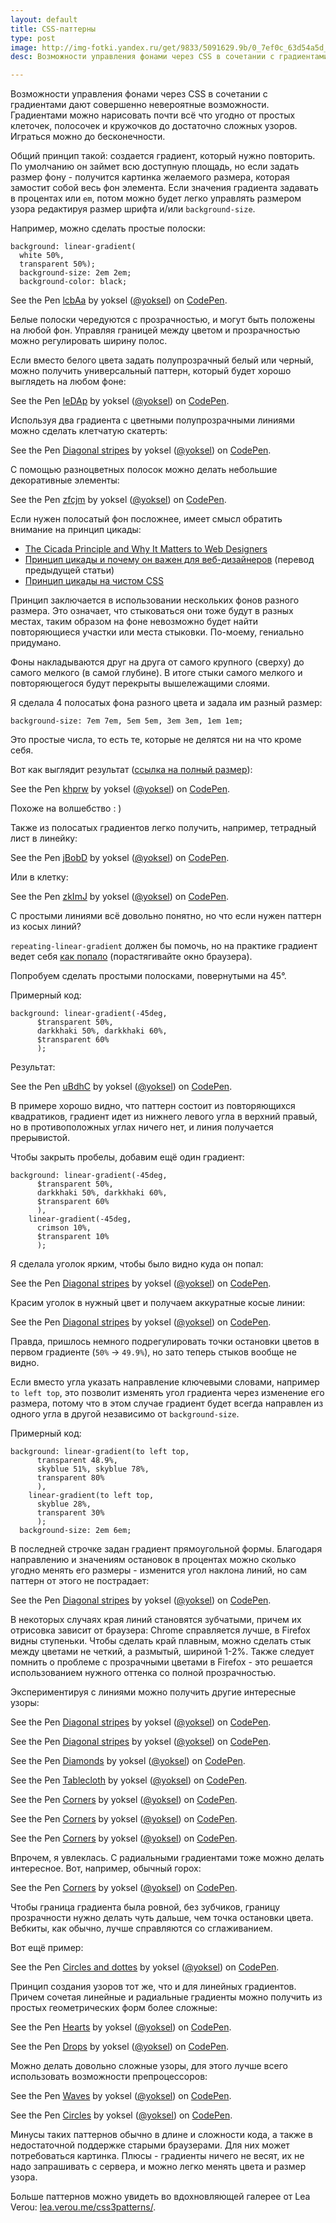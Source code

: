 ```yaml
---
layout: default
title: CSS-паттерны
type: post
image: http://img-fotki.yandex.ru/get/9833/5091629.9b/0_7ef0c_63d54a5d_L.png
desc: Возможности управления фонами через CSS в cочетании с градиентами дают совершенно невероятные возможности. Градиентами можно нарисовать почти всё что угодно от простых клеточек, полосочек и кружочков до достаточно сложных узоров. Играться можно до бесконечности.

---
```


Возможности управления фонами через CSS в cочетании с градиентами дают совершенно невероятные возможности. Градиентами можно нарисовать почти всё что угодно от простых клеточек, полосочек и кружочков до достаточно сложных узоров. Играться можно до бесконечности.

<!--more-->

Общий принцип такой: создается градиент, который нужно повторить. По умолчанию он займет всю доступную площадь, но если задать размер фону - получится картинка желаемого размера, которая замостит собой весь фон элемента.
Если значения градиента задавать в процентах или <code>em</code>, потом можно будет легко управлять размером узора редактируя размер шрифта и/или <code>background-size</code>.

Например, можно сделать простые полоски:

<pre><code class="language-css">background: linear-gradient( 
  white 50%, 
  transparent 50%);
  background-size: 2em 2em;
  background-color: black;</code></pre>

<p data-height="250" data-theme-id="0" data-slug-hash="lcbAa" data-default-tab="result" class='codepen'>See the Pen <a href='http://codepen.io/yoksel/pen/lcbAa'>lcbAa</a> by yoksel (<a href='http://codepen.io/yoksel'>@yoksel</a>) on <a href='http://codepen.io'>CodePen</a>.</p>
<script async src="//codepen.io/assets/embed/ei.js"></script>

Белые полоски чередуются с прозрачностью, и могут быть положены на любой фон. Управляя границей между цветом и прозрачностью можно регулировать ширину полос.

Если вместо белого цвета задать полупрозрачный белый или черный, можно получить универсальный паттерн, который будет хорошо выглядеть на любом фоне:

<p data-height="234" data-theme-id="0" data-slug-hash="IeDAp" data-default-tab="result" class='codepen'>See the Pen <a href='http://codepen.io/yoksel/pen/IeDAp'>IeDAp</a> by yoksel (<a href='http://codepen.io/yoksel'>@yoksel</a>) on <a href='http://codepen.io'>CodePen</a>.</p>
<script async src="//codepen.io/assets/embed/ei.js"></script>

Используя два градиента с цветными полупрозрачными линиями можно сделать клетчатую скатерть:

<p data-height="268" data-theme-id="0" data-slug-hash="qclad" data-default-tab="result" class='codepen'>See the Pen <a href='http://codepen.io/yoksel/pen/qclad'>Diagonal stripes</a> by yoksel (<a href='http://codepen.io/yoksel'>@yoksel</a>) on <a href='http://codepen.io'>CodePen</a>.</p>
<script async src="//codepen.io/assets/embed/ei.js"></script>

С помощью разноцветных полосок можно делать небольшие декоративные элементы:

<p data-height="215" data-theme-id="0" data-slug-hash="zfcjm" data-default-tab="result" class='codepen'>See the Pen <a href='http://codepen.io/yoksel/pen/zfcjm'>zfcjm</a> by yoksel (<a href='http://codepen.io/yoksel'>@yoksel</a>) on <a href='http://codepen.io'>CodePen</a>.</p>
<script async src="//codepen.io/assets/embed/ei.js"></script>

Если нужен полосатый фон посложнее, имеет смысл обратить внимание на принцип цикады:

- <a href="http://www.sitepoint.com/the-cicada-principle-and-why-it-matters-to-web-designers/">The Cicada Principle and Why It Matters to Web Designers</a>
- <a href="http://habrahabr.ru/post/117160/">Принцип цикады и почему он важен для веб-дизайнеров</a> (перевод предыдущей статьи)
- <a href="http://habrahabr.ru/post/148639/">Принцип цикады на чистом CSS</a>

Принцип заключается в использовании нескольких фонов разного размера. Это означает, что стыковаться они тоже будут в разных местах, таким образом на фоне невозможно будет найти повторяющиеся участки или места стыковки. По-моему, гениально придумано.

Фоны накладываются друг на друга от самого крупного (сверху) до самого мелкого (в самой глубине). В итоге стыки самого мелкого и повторяющегося будут перекрыты вышележащими слоями.

Я сделала 4 полосатых фона разного цвета и задала им разный размер:

<pre><code class="language-css">background-size: 7em 7em, 5em 5em, 3em 3em, 1em 1em;</code></pre>

Это простые числа, то есть те, которые не делятся ни на что кроме себя. 

Вот как выглядит результат (<a href="http://cdpn.io/khprw">ссылка на полный размер</a>):

<p data-height="300" data-theme-id="0" data-slug-hash="khprw" data-default-tab="result" class='codepen'>See the Pen <a href='http://codepen.io/yoksel/pen/khprw'>khprw</a> by yoksel (<a href='http://codepen.io/yoksel'>@yoksel</a>) on <a href='http://codepen.io'>CodePen</a>.</p>
<script async src="//codepen.io/assets/embed/ei.js"></script>

Похоже на волшебство : )

Также из полосатых градиентов легко получить, например, тетрадный лист в линейку:

<p data-height="270" data-theme-id="0" data-slug-hash="jBobD" data-default-tab="result" class='codepen'>See the Pen <a href='http://codepen.io/yoksel/pen/jBobD'>jBobD</a> by yoksel (<a href='http://codepen.io/yoksel'>@yoksel</a>) on <a href='http://codepen.io'>CodePen</a>.</p>
<script async src="//codepen.io/assets/embed/ei.js"></script>

Или в клетку:

<p data-height="268" data-theme-id="0" data-slug-hash="zkImJ" data-default-tab="result" class='codepen'>See the Pen <a href='http://codepen.io/yoksel/pen/zkImJ'>zkImJ</a> by yoksel (<a href='http://codepen.io/yoksel'>@yoksel</a>) on <a href='http://codepen.io'>CodePen</a>.</p>
<script async src="//codepen.io/assets/embed/ei.js"></script>

С простыми линиями всё довольно понятно, но что если нужен паттерн из косых линий?

<code>repeating-linear-gradient</code> должен бы помочь, но на практике градиент ведет себя <a href="http://cdpn.io/IBCJD">как попало</a> (порастягивайте окно браузера).

Попробуем сделать простыми полосками, повернутыми на 45&deg;.

Примерный код:

<pre><code class="language-css">background: linear-gradient(-45deg,
      $transparent 50%, 
      darkkhaki 50%, darkkhaki 60%, 
      $transparent 60%
      );
</code></pre>

Результат:

<p data-height="268" data-theme-id="0" data-slug-hash="uBdhC" data-default-tab="result" class='codepen'>See the Pen <a href='http://codepen.io/yoksel/pen/uBdhC'>uBdhC</a> by yoksel (<a href='http://codepen.io/yoksel'>@yoksel</a>) on <a href='http://codepen.io'>CodePen</a>.</p>
<script async src="//codepen.io/assets/embed/ei.js"></script>

В примере хорошо видно, что паттерн состоит из повторяющихся квадратиков, градиент идет из нижнего левого угла в верхний правый, но в противоположных углах ничего нет, и линия получается прерывистой. 

Чтобы закрыть пробелы, добавим ещё один градиент:

<pre><code class="language-css">background: linear-gradient(-45deg,
      $transparent 50%, 
      darkkhaki 50%, darkkhaki 60%, 
      $transparent 60%
      ),
    linear-gradient(-45deg,
      crimson 10%,
      $transparent 10%
      );</code></pre>

Я сделала уголок ярким, чтобы было видно куда он попал:

<p data-height="268" data-theme-id="0" data-slug-hash="jmeEd" data-default-tab="result" class='codepen'>See the Pen <a href='http://codepen.io/yoksel/pen/jmeEd'>Diagonal stripes</a> by yoksel (<a href='http://codepen.io/yoksel'>@yoksel</a>) on <a href='http://codepen.io'>CodePen</a>.</p>
<script async src="//codepen.io/assets/embed/ei.js"></script>

Красим уголок в нужный цвет и получаем аккуратные косые линии:

<p data-height="268" data-theme-id="0" data-slug-hash="ExBcC" data-default-tab="result" class='codepen'>See the Pen <a href='http://codepen.io/yoksel/pen/ExBcC'>Diagonal stripes</a> by yoksel (<a href='http://codepen.io/yoksel'>@yoksel</a>) on <a href='http://codepen.io'>CodePen</a>.</p>
<script async src="//codepen.io/assets/embed/ei.js"></script>

Правда, пришлось немного подрегулировать точки остановки цветов в первом градиенте (<code>50%</code> &rarr; <code>49.9%</code>), но зато теперь стыков вообще не видно.

Если вместо угла указать направление ключевыми словами, например <code>to left top</code>, это позволит изменять угол градиента через изменение его размера, потому что в этом случае градиент будет всегда направлен из одного угла в другой независимо от <code>background-size</code>.

Примерный код:

<pre><code class="language-css">background: linear-gradient(to left top,
      transparent 48.9%, 
      skyblue 51%, skyblue 78%, 
      transparent 80%
      ),
    linear-gradient(to left top,
      skyblue 28%,
      transparent 30%
      );
  background-size: 2em 6em;</code></pre>

В последней строчке задан градиент прямоугольной формы. Благодаря направлению и значениям остановок в процентах можно сколько угодно менять его размеры - изменится угол наклона линий, но сам паттерн от этого не пострадает:

<p data-height="268" data-theme-id="0" data-slug-hash="qlCjz" data-default-tab="result" class='codepen'>See the Pen <a href='http://codepen.io/yoksel/pen/qlCjz'>Diagonal stripes</a> by yoksel (<a href='http://codepen.io/yoksel'>@yoksel</a>) on <a href='http://codepen.io'>CodePen</a>.</p>
<script async src="//codepen.io/assets/embed/ei.js"></script>

В некоторых случаях края линий становятся зубчатыми, причем их отрисовка зависит от браузера: Chrome справляется лучше, в Firefox видны ступеньки.
Чтобы сделать край плавным, можно сделать стык между цветами не четкий, а размытый, шириной 1-2%.
Также следует помнить о проблеме с прозрачными цветами в Firefox - это решается использованием нужного оттенка со полной прозрачностью.

Экспериментируя с линиями можно получить другие интересные узоры:

<p data-height="268" data-theme-id="0" data-slug-hash="brosh" data-default-tab="result" class='codepen'>See the Pen <a href='http://codepen.io/yoksel/pen/brosh'>Diagonal stripes</a> by yoksel (<a href='http://codepen.io/yoksel'>@yoksel</a>) on <a href='http://codepen.io'>CodePen</a>.</p>
<script async src="//codepen.io/assets/embed/ei.js"></script>

<p data-height="268" data-theme-id="0" data-slug-hash="fFJpl" data-default-tab="result" class='codepen'>See the Pen <a href='http://codepen.io/yoksel/pen/fFJpl'>Diagonal stripes</a> by yoksel (<a href='http://codepen.io/yoksel'>@yoksel</a>) on <a href='http://codepen.io'>CodePen</a>.</p>
<script async src="//codepen.io/assets/embed/ei.js"></script>

<p data-height="268" data-theme-id="0" data-slug-hash="rqcHC" data-default-tab="result" class='codepen'>See the Pen <a href='http://codepen.io/yoksel/pen/rqcHC'>Diamonds</a> by yoksel (<a href='http://codepen.io/yoksel'>@yoksel</a>) on <a href='http://codepen.io'>CodePen</a>.</p>
<script async src="//codepen.io/assets/embed/ei.js"></script>

<p data-height="268" data-theme-id="0" data-slug-hash="ajJes" data-default-tab="result" class='codepen'>See the Pen <a href='http://codepen.io/yoksel/pen/ajJes'>Tablecloth</a> by yoksel (<a href='http://codepen.io/yoksel'>@yoksel</a>) on <a href='http://codepen.io'>CodePen</a>.</p>
<script async src="//codepen.io/assets/embed/ei.js"></script>

<p data-height="268" data-theme-id="0" data-slug-hash="EHbBw" data-default-tab="result" class='codepen'>See the Pen <a href='http://codepen.io/yoksel/pen/EHbBw'>Corners</a> by yoksel (<a href='http://codepen.io/yoksel'>@yoksel</a>) on <a href='http://codepen.io'>CodePen</a>.</p>
<script async src="//codepen.io/assets/embed/ei.js"></script>

<p data-height="268" data-theme-id="0" data-slug-hash="saJtl" data-default-tab="result" class='codepen'>See the Pen <a href='http://codepen.io/yoksel/pen/saJtl'>Corners</a> by yoksel (<a href='http://codepen.io/yoksel'>@yoksel</a>) on <a href='http://codepen.io'>CodePen</a>.</p>
<script async src="//codepen.io/assets/embed/ei.js"></script>

<p data-height="268" data-theme-id="0" data-slug-hash="Etomx" data-default-tab="result" class='codepen'>See the Pen <a href='http://codepen.io/yoksel/pen/Etomx'>Corners</a> by yoksel (<a href='http://codepen.io/yoksel'>@yoksel</a>) on <a href='http://codepen.io'>CodePen</a>.</p>
<script async src="//codepen.io/assets/embed/ei.js"></script>

Впрочем, я увлеклась. С радиальными градиентами тоже можно делать интересное. Вот, например, обычный горох:

<p data-height="268" data-theme-id="0" data-slug-hash="eolqw" data-default-tab="result" class='codepen'>See the Pen <a href='http://codepen.io/yoksel/pen/eolqw'>Corners</a> by yoksel (<a href='http://codepen.io/yoksel'>@yoksel</a>) on <a href='http://codepen.io'>CodePen</a>.</p>
<script async src="//codepen.io/assets/embed/ei.js"></script>

Чтобы граница градиента была ровной, без зубчиков, границу прозрачности нужно делать чуть дальше, чем точка остановки цвета. 
Вебкиты, как обычно, лучше справляются со сглаживанием. 

Вот ещё пример:

<p data-height="268" data-theme-id="0" data-slug-hash="muxnF" data-default-tab="result" class='codepen'>See the Pen <a href='http://codepen.io/yoksel/pen/muxnF'>Circles and dottes</a> by yoksel (<a href='http://codepen.io/yoksel'>@yoksel</a>) on <a href='http://codepen.io'>CodePen</a>.</p>
<script async src="//codepen.io/assets/embed/ei.js"></script>

Принцип создания узоров тот же, что и для линейных градиентов. Причем сочетая линейные и радиальные градиенты можно получить из простых геометрических форм более сложные:

<p data-height="268" data-theme-id="0" data-slug-hash="jufvg" data-default-tab="result" class='codepen'>See the Pen <a href='http://codepen.io/yoksel/pen/jufvg'>Hearts</a> by yoksel (<a href='http://codepen.io/yoksel'>@yoksel</a>) on <a href='http://codepen.io'>CodePen</a>.</p>
<script async src="//codepen.io/assets/embed/ei.js"></script>

<p data-height="268" data-theme-id="0" data-slug-hash="oeksa" data-default-tab="result" class='codepen'>See the Pen <a href='http://codepen.io/yoksel/pen/oeksa'>Drops</a> by yoksel (<a href='http://codepen.io/yoksel'>@yoksel</a>) on <a href='http://codepen.io'>CodePen</a>.</p>
<script async src="//codepen.io/assets/embed/ei.js"></script>

Можно делать довольно сложные узоры, для этого лучше всего использовать возможности препроцессоров:

<p data-height="268" data-theme-id="0" data-slug-hash="DiIBm" data-default-tab="result" class='codepen'>See the Pen <a href='http://codepen.io/yoksel/pen/DiIBm'>Waves</a> by yoksel (<a href='http://codepen.io/yoksel'>@yoksel</a>) on <a href='http://codepen.io'>CodePen</a>.</p>
<script async src="//codepen.io/assets/embed/ei.js"></script>

<p data-height="268" data-theme-id="0" data-slug-hash="ijxKy" data-default-tab="result" class='codepen'>See the Pen <a href='http://codepen.io/yoksel/pen/ijxKy'>Circles</a> by yoksel (<a href='http://codepen.io/yoksel'>@yoksel</a>) on <a href='http://codepen.io'>CodePen</a>.</p>
<script async src="//codepen.io/assets/embed/ei.js"></script>

Минусы таких паттернов обычно в длине и сложности кода, а также в недостаточной поддержке старыми браузерами. Для них может потребоваться картинка. 
Плюсы - градиенты ничего не весят, их не надо запрашивать с сервера, и можно легко менять цвета и размер узора.

Больше паттернов можно увидеть во вдохновляющей галерее от Lea Verou: <a href="http://lea.verou.me/css3patterns/">lea.verou.me/css3patterns/</a>.

